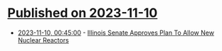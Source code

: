 # [Published on 2023-11-10](index.md)

* [2023-11-10, 00:45:00](https://hardware.slashdot.org/story/23/11/09/224224/illinois-senate-approves-plan-to-allow-new-nuclear-reactors?utm_source=rss1.0mainlinkanon&utm_medium=feed) - [Illinois Senate Approves Plan To Allow New Nuclear Reactors](https://hardware.slashdot.org/story/23/11/09/224224/illinois-senate-approves-plan-to-allow-new-nuclear-reactors?utm_source=rss1.0mainlinkanon&utm_medium=feed)

